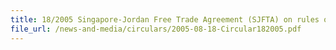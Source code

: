 ```yaml
---
title: 18/2005 Singapore-Jordan Free Trade Agreement (SJFTA) on rules of origin for exports to Jordan
file_url: /news-and-media/circulars/2005-08-18-Circular182005.pdf
---
```

